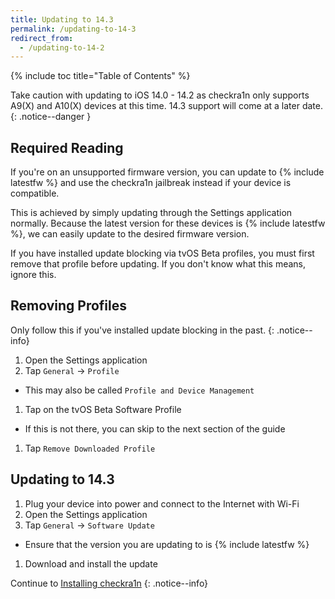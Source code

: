 ```yaml
---
title: Updating to 14.3
permalink: /updating-to-14-3
redirect_from:
  - /updating-to-14-2
---
```


{% include toc title="Table of Contents" %}

Take caution with updating to iOS 14.0 - 14.2 as checkra1n only supports A9(X) and A10(X) devices at this time. 14.3 support will come at a later date.
{: .notice--danger }

## Required Reading

If you're on an unsupported firmware version, you can update to {% include latestfw %} and use the checkra1n jailbreak instead if your device is compatible.

This is achieved by simply updating through the Settings application normally. Because the latest version for these devices is {% include latestfw %}, we can easily update to the desired firmware version.

If you have installed update blocking via tvOS Beta profiles, you must first remove that profile before updating. If you don't know what this means, ignore this.

## Removing Profiles

Only follow this if you've installed update blocking in the past.
{: .notice--info}

1. Open the Settings application
1. Tap `General` -> `Profile`
  - This may also be called `Profile and Device Management`
1. Tap on the tvOS Beta Software Profile
  - If this is not there, you can skip to the next section of the guide
1. Tap `Remove Downloaded Profile`

## Updating to 14.3

1. Plug your device into power and connect to the Internet with Wi-Fi
1. Open the Settings application
1. Tap `General` -> `Software Update`
  - Ensure that the version you are updating to is {% include latestfw %}
1. Download and install the update

Continue to [Installing checkra1n](installing-checkra1n)
{: .notice--info}
